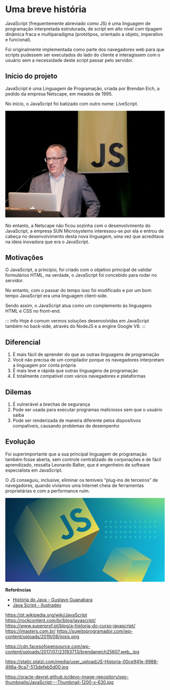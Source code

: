 # Uma breve história

JavaScript (frequentemente abreviado como JS) é uma linguagem de programação interpretada estruturada, de script em alto nível com tipagem dinâmica fraca e multiparadigma (protótipos, orientado a objeto, imperativo e funcional). 

Foi originalmente implementada como parte dos navegadores web para que scripts pudessem ser executados do lado do cliente e interagissem com o usuário sem a necessidade deste script passar pelo servidor.

## Início do projeto

JavaScript é uma Linguagem de Programação, criada por Brendan Eich, a pedido da empresa Netscape, em meados de 1995. 

No início, o JavaScript foi batizado com outro nome: LiveScript.

![](../../../assets/img/linguagens/javascript/sobre-1.jpg )

No entanto, a Netscape não ficou sozinha com o desenvolvimento do JavaScript, a empresa SUN Microsystems interessou-se por ela e entrou de cabeça no desenvolvimento desta nova linguagem, uma vez que acreditava na ideia inovadora que era o JavaScript.

## Motivações

O JavaScript, a princípio, foi criado com o objetivo principal de validar formulários HTML, na verdade, o JavaScript foi concebido para rodar no servidor. 

No entanto, com o passar do tempo isso foi modificado e por um bom tempo JavaScript era uma linguagem client-side. 

Sendo assim, o JavaScript atua como um complemento às linguagens HTML e CSS no front-end. 

::: info
Hoje é comum vermos soluções desenvolvidas em JavaScript também no back-side, através do NodeJS e a engine Google V8.
:::
## Diferencial

1. É mais fácil de aprender do que as outras linguagens de programação
1. Você não precisa de um compilador porque os navegadores interpretam a linguagem por conta própria
1. É mais leve e rápida que outras linguagens de programação
1. É totalmente compatível com vários navegadores e plataformas

## Dilemas

1. É vulnerável a brechas de segurança
1. Pode ser usada para executar programas maliciosos sem que o usuário saiba
1. Pode ser renderizada de maneira diferente pelos dispositivos compatíveis, causando problemas de desempenho

## Evolução

Foi superimportante que a sua principal linguagem de programação também fosse aberta, sem controle centralizado de corporações e de fácil aprendizado, ressalta Leonardo Balter, que é engenheiro de software especialista em JavaScript. 

O JS conseguiu, inclusive, eliminar os temíveis “plug-ins de terceiros” de navegadores, quando vivíamos uma Internet cheia de ferramentas proprietárias e com a performance ruim.

![](../../../assets/img/linguagens/javascript/sobre-2.jpg )

**Referências**

* [História do Java - Gustavo Guanabara](https://www.youtube.com/watch?v=sTX0UEplF54&list=PLHz_AreHm4dkI2ZdjTwZA4mPMxWTfNSpR)
* [Java Script - Ilustradev](https://ilustradev.com.br/o-que-e-javascript-e-para-que-serve/)


https://pt.wikipedia.org/wiki/JavaScript
https://rockcontent.com/br/blog/javascript/
https://www.superprof.pt/blog/a-historia-do-curso-javascript/
https://imasters.com.br/
https://sujeitoprogramador.com/wp-content/uploads/2019/08/jsjsjs.png

https://cdn.facesofopensource.com/wp-content/uploads/2017/07/23193713/brendaneich25607.web_.jpg

https://static.platzi.com/media/user_upload/JS-Historia-00ce941e-9988-498a-9ca7-513defeb5d00.jpg

https://oracle-devrel.github.io/devo-image-repository/seo-thumbnails/JavaScript---Thumbnail-1200-x-630.jpg
